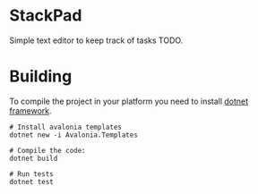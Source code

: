 # StackPad

Simple text editor to keep track of tasks TODO.

# Building

To compile the project in your platform you need to install [dotnet framework](https://dotnet.microsoft.com/download).

    # Install avalonia templates
    dotnet new -i Avalonia.Templates

    # Compile the code:
    dotnet build

    # Run tests
    dotnet test